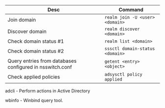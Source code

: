 |Desc|Command|
|---|---|
|Join domain|```realm join -U <user> <domain>```|
|Discover domain|```realm discover <domain>```|
|Check domain status #1|```realm list <domain>```|
|Check domain status #2|```sssctl domain-status <domain>```|
|Query entries from databases configured in nsswitch.conf|```getent <entry> <object>```|
|Check applied policies|```adsysctl policy applied```|

adcli - Perform actions in Active Directory

wbinfo - Winbind query tool.
